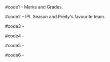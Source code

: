 #
#code1 - Marks and Grades.

#code2 - IPL Season and Preity's favourite team.

#code3 - 

#code4 - 

#code5 - 

#code6 - 
#